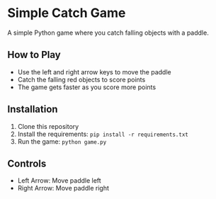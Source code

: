 # Simple Catch Game

A simple Python game where you catch falling objects with a paddle.

## How to Play
- Use the left and right arrow keys to move the paddle
- Catch the falling red objects to score points
- The game gets faster as you score more points

## Installation
1. Clone this repository
2. Install the requirements: `pip install -r requirements.txt`
3. Run the game: `python game.py`

## Controls
- Left Arrow: Move paddle left
- Right Arrow: Move paddle right
